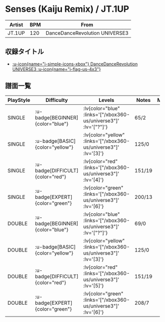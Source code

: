 # Senses (Kaiju Remix) / JT.1UP

|Artist|BPM|From|
|------|---|----|
|JT.1UP|120|DanceDanceRevolution UNIVERSE3|

## 収録タイトル

- [ :u-icon{name="i-simple-icons-xbox"} DanceDanceRevolution UNIVERSE3 :u-icon{name="i-flag-us-4x3"} ](/xbox360-us/universe3)

## 譜面一覧

|PlayStyle|Difficulty|Levels|Notes|Movie|
|---------|----------|------|-----|-----|
|SINGLE| :u-badge[BEGINNER]{color="blue"} | :lv{color="blue" :links='["/xbox360-us/universe3"]' :lv='["?"]'} |65/2||
|SINGLE| :u-badge[BASIC]{color="yellow"} | :lv{color="yellow" :links='["/xbox360-us/universe3"]' :lv='[3]'} |125/0||
|SINGLE| :u-badge[DIFFICULT]{color="red"} | :lv{color="red" :links='["/xbox360-us/universe3"]' :lv='[4]'} |151/19||
|SINGLE| :u-badge[EXPERT]{color="green"} | :lv{color="green" :links='["/xbox360-us/universe3"]' :lv='[6]'} |200/13||
|DOUBLE| :u-badge[BEGINNER]{color="blue"} | :lv{color="blue" :links='["/xbox360-us/universe3"]' :lv='["?"]'} |69/0||
|DOUBLE| :u-badge[BASIC]{color="yellow"} | :lv{color="yellow" :links='["/xbox360-us/universe3"]' :lv='[3]'} |125/0||
|DOUBLE| :u-badge[DIFFICULT]{color="red"} | :lv{color="red" :links='["/xbox360-us/universe3"]' :lv='[5]'} |151/19||
|DOUBLE| :u-badge[EXPERT]{color="green"} | :lv{color="green" :links='["/xbox360-us/universe3"]' :lv='[6]'} |208/7||
